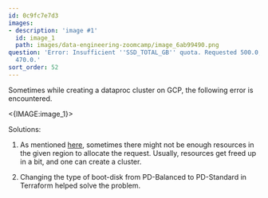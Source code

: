 ```yaml
---
id: 0c9fc7e7d3
images:
- description: 'image #1'
  id: image_1
  path: images/data-engineering-zoomcamp/image_6ab99490.png
question: 'Error: Insufficient ''SSD_TOTAL_GB'' quota. Requested 500.0, available
  470.0.'
sort_order: 52
---
```


Sometimes while creating a dataproc cluster on GCP, the following error is encountered.

<{IMAGE:image_1}>

Solutions:

1. As mentioned [here](https://stackoverflow.com/a/59038704/22748533), sometimes there might not be enough resources in the given region to allocate the request. Usually, resources get freed up in a bit, and one can create a cluster.

2. Changing the type of boot-disk from PD-Balanced to PD-Standard in Terraform helped solve the problem.